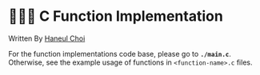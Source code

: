 # 👨🏻‍💻 C Function Implementation

Written By [Haneul Choi](https://github.com/haneulab)

For the function implementations code base, please go to **`./main.c`**. Otherwise, see the example usage of functions in `<function-name>.c` files.
